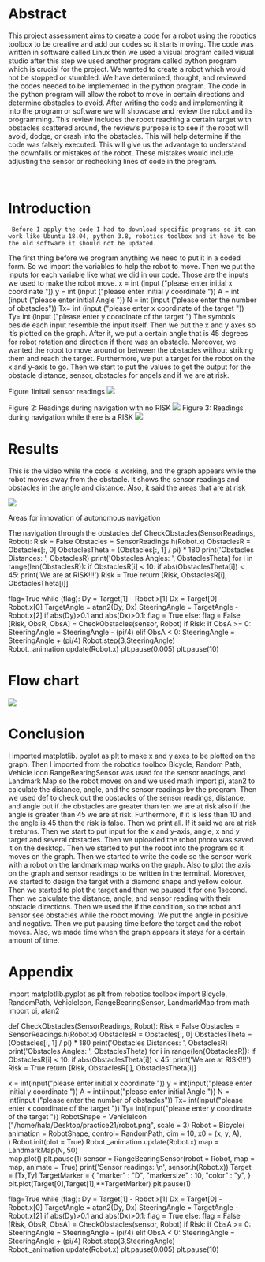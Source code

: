 # Abstract
   This project assessment aims to create a code for a robot using the robotics toolbox to be creative and add our codes so it starts moving. The code was written in software called Linux then we used a visual program called visual studio after this step we used another program called python program which is crucial for the project. We wanted to create a robot which would not be stopped or stumbled. We have determined, thought, and reviewed the codes needed to be implemented in the python program. The code in the python program will allow the robot to move in certain directions and determine obstacles to avoid. After writing the code and implementing it into the program or software we will showcase and review the robot and its programming. This review includes the robot reaching a certain target with obstacles scattered around, the review’s purpose is to see if the robot will avoid, dodge, or crash into the obstacles. This will help determine if the code was falsely executed. This will give us the advantage to understand the downfalls or mistakes of the robot. These mistakes would include adjusting the sensor or rechecking lines of code in the program.

 
 # Introduction 
     Before I apply the code I had to download specific programs so it can work like Ubuntu 18.04, python 3.8, robotics toolbox and it have to be the old software it should not be updated.
The first thing before we program anything we need to put it in a coded form. So we import the variables to help the robot to move. Then we put the inputs for each variable like what we did in our code. Those are the inputs we used to make the robot move.
x = int (input ("please enter initial x coordinate "))
y = int (input ("please enter initial y coordinate "))
A = int (input ("please enter initial Angle "))
N = int (input ("please enter the number of obstacles"))
Tx= int (input ("please enter x coordinate of the target "))
Ty= int (input ("please enter y coordinate of the target ")
The symbols beside each input resemble the input itself. Then we put the x and y axes so it’s plotted on the graph. After it, we put a certain angle that is 45 degrees for robot rotation and direction if there was an obstacle. Moreover, we wanted the robot to move around or between the obstacles without striking them and reach the target. Furthermore, we put a target for the robot on the x and y-axis to go. Then we start to put the values to get the output for the obstacle distance, sensor, obstacles for angels and if we are at risk. 
 
Figure 1initail sensor readings ![](/images/fg1.peg)

           
Figure 2: Readings during navigation with no RISK  ![](/images/fg2.peg)         Figure 3: Readings during navigation while there is a RISK  ![](/images/fg3.peg)
 
 # Results 

This is the video while the code is working, and the graph appears while the robot moves away from the obstacle. It shows the sensor readings and obstacles in the angle and distance. Also, it said the areas that are at risk

 ![](/images/results3.peg)

  
          






























                                                                                                     

Areas for innovation of autonomous navigation

The navigation through the obstacles 
def CheckObstacles(SensorReadings, Robot):
        Risk = False
        Obstacles = SensorReadings.h(Robot.x)
        ObstaclesR = Obstacles[:, 0]
        ObstaclesTheta = (Obstacles[:, 1] / pi) * 180
        print('Obstacles Distances: ', ObstaclesR)
        print('Obstacles Angles: ', ObstaclesTheta)
        for i in range(len(ObstaclesR)):
                if ObstaclesR[i] < 10:
                        if abs(ObstaclesTheta[i]) < 45:
                                print('We are at RISK!!!')
                                Risk = True
        return [Risk, ObstaclesR[i], ObstaclesTheta[i]]

flag=True 
while (flag):
        Dy = Target[1] - Robot.x[1] 
        Dx = Target[0] - Robot.x[0]
        TargetAngle = atan2(Dy, Dx)
        SteeringAngle = TargetAngle - Robot.x[2] 
        if abs(Dy)>0.1  and abs(Dx)>0.1:
                flag = True
        else: 
                flag = False
        [Risk, ObsR, ObsA] = CheckObstacles(sensor, Robot)
        if Risk:
                if ObsA >= 0:
                        SteeringAngle = SteeringAngle - (pi/4)
                elif ObsA < 0:
                        SteeringAngle = SteeringAngle + (pi/4)
        Robot.step(3,SteeringAngle)
        Robot._animation.update(Robot.x)
        plt.pause(0.005)
plt.pause(10)










 # Flow chart 
![](/images/flow.peg)

 





# Conclusion     
I imported matplotlib. pyplot as plt to make x and y axes to be plotted on the graph. Then I imported from the robotics toolbox Bicycle, Random Path, Vehicle Icon RangeBearingSensor was used for the sensor readings, and Landmark Map so the robot moves on and we used math import pi, atan2 to calculate the distance, angle, and the sensor readings by the program. Then we used def to check out the obstacles of the sensor readings, distance, and angle but if the obstacles are greater than ten we are at risk also if the angle is greater than 45 we are at risk. Furthermore, if it is less than 10 and the angle is 45 then the risk is false. Then we print all. If it said we are at risk it returns. Then we start to put input for the x and y-axis, angle, x and y target and several obstacles. Then we uploaded the robot photo was saved it on the desktop. Then we started to put the robot into the program so it moves on the graph. Then we started to write the code so the sensor work with a robot on the landmark map works on the graph. Also to plot the axis on the graph and sensor readings to be written in the terminal. Moreover, we started to design the target with a diamond shape and yellow colour. Then we started to plot the target and then we paused it for one 1second. Then we calculate the distance, angle, and sensor reading with their obstacle directions. Then we used the if the condition, so the robot and sensor see obstacles while the robot moving. We put the angle in positive and negative. Then we put pausing time before the target and the robot moves. Also, we made time when the graph appears it stays for a certain amount of time.

















# Appendix 
import matplotlib.pyplot as plt
from robotics toolbox import Bicycle, RandomPath, VehicleIcon, RangeBearingSensor, LandmarkMap
from math import pi, atan2

def CheckObstacles(SensorReadings, Robot):
        Risk = False
        Obstacles = SensorReadings.h(Robot.x)
        ObstaclesR = Obstacles[:, 0]
        ObstaclesTheta = (Obstacles[:, 1] / pi) * 180
        print('Obstacles Distances: ', ObstaclesR)
        print('Obstacles Angles: ', ObstaclesTheta)
        for i in range(len(ObstaclesR)):
                if ObstaclesR[i] < 10:
                        if abs(ObstaclesTheta[i]) < 45:
                                print('We are at RISK!!!')
                                Risk = True
        return [Risk, ObstaclesR[i], ObstaclesTheta[i]]

x = int(input("please enter initial x coordinate ")) 
y = int(input("please enter initial y coordinate "))
A = int(input("please enter initial Angle "))
N = int(input ("please enter the number of obstacles"))
Tx= int(input("please enter x coordinate of the target ")) 
Ty= int(input("please enter y coordinate of the target "))
RobotShape = VehicleIcon ("/home/hala/Desktop/practice21/robot.png", scale = 3)
Robot = Bicycle(
        animation = RobotShape,
        control= RandomPath,
        dim = 10,
        x0 = (x, y, A),  
)
Robot.init(plot = True)
Robot._animation.update(Robot.x)
map = LandmarkMap(N, 50)  
map.plot()
plt.pause(1)
sensor = RangeBearingSensor(robot = Robot, map = map, animate = True)
print('Sensor readings: \n', sensor.h(Robot.x))
Target = [Tx,Ty] 
TargetMarker = {
        "marker" : "D",
        "markersize" : 10,
        "color" : "y", 
}
plt.plot(Target[0],Target[1],**TargetMarker)
plt.pause(1)

flag=True 
while (flag):
        Dy = Target[1] - Robot.x[1] 
        Dx = Target[0] - Robot.x[0]
        TargetAngle = atan2(Dy, Dx)
        SteeringAngle = TargetAngle - Robot.x[2] 
        if abs(Dy)>0.1  and abs(Dx)>0.1:
                flag = True
        else: 
                flag = False
        [Risk, ObsR, ObsA] = CheckObstacles(sensor, Robot)
        if Risk:
                if ObsA >= 0:
                        SteeringAngle = SteeringAngle - (pi/4)
                elif ObsA < 0:
                        SteeringAngle = SteeringAngle + (pi/4)
        Robot.step(3,SteeringAngle)
        Robot._animation.update(Robot.x)
        plt.pause(0.005)
plt.pause(10)
